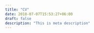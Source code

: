 ```yaml
---
title: "CV"
date: 2018-07-07T15:53:27+06:00
draft: false
description: "This is meta description"
---
```

